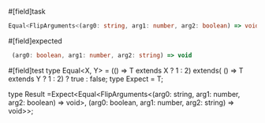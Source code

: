 #[field]task
```ts
Equal<FlipArguments<(arg0: string, arg1: number, arg2: boolean) => void>
```
#[field]expected
```ts
 (arg0: boolean, arg1: number, arg2: string) => void
```

#[field]test
type Equal<X, Y> = (<T>() => T extends X ? 1 : 2) extends(
    <T>() => T extends Y ? 1 : 2) ? true : false;
type Expect<T extends true> = T;

type Result =Expect<Equal<FlipArguments<(arg0: string, arg1: number, arg2: boolean) => void>, (arg0: boolean, arg1: number, arg2: string) => void>>;
